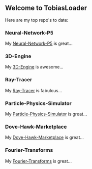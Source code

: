 ## Welcome to TobiasLoader

Here are my top repo's to date:

### Neural-Network-P5

My [Neural-Network-P5](https://tobiasloader.github.io/Neural-Network-P5) is great...

### 3D-Engine

My [3D-Engine](https://tobiasloader.github.io/3D-Engine) is awesome...

### Ray-Tracer

My [Ray-Tracer](https://tobiasloader.github.io/Ray-Tracer) is fabulous...

### Particle-Physics-Simulator

My [Particle-Physics-Simulator](https://tobiasloader.github.io/Particle-Physics-Simulator) is great...

### Dove-Hawk-Marketplace

My [Dove-Hawk-Marketplace](https://tobiasloader.github.io/Dove-Hawk-Marketplace) is great...

### Fourier-Transforms

My [Fourier-Transforms](https://tobiasloader.github.io/Fourier-Transforms) is great...
